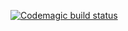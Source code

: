 [![Codemagic build status](https://api.codemagic.io/apps/6183f656f780e440d63fc82d/6183f656f780e440d63fc82c/status_badge.svg)](https://codemagic.io/apps/6183f656f780e440d63fc82d/6183f656f780e440d63fc82c/latest_build)
